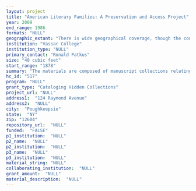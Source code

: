 ```yaml
--- 
layout: project 
title: "American Literary Families: A Preservation and Access Project"
year: 2009
end_range: 1986
formats: "NULL"
geographic_extant: "There is wide geographical coverage, though the concentration is on cities and states in the east coast and mid-west portions of the United States."
institution: "Vassar College"
institution_type: "NULL"
primary_contact: "Ronald Patkus"
size: "40 cubic feet"
start_range: "1878"
summary: "The materials are composed of manuscript collections relating to three important twentieth century literary families: the Benet family, the Fitzgerald family, and the MacLeish family. The Benet family papers include documents on William Rose Benet (editor and writer) Stephen Vincent Benet (poet, short story writer, and novelist), Laura Benet (editor, poet, biographer), and others; the Frances Scott Fitzgerald Lanahan Smith papers include documents relating to her (writer and journalist) and her parents, F. Scott Fitzgerald (novelist) and Zelda Fitzgerald (novelist); and the MacLeish family papers include documents, especially correspondence, relating to Martha Hillard (professor and scholar), her husband Andrew MacLeish, and her children, including her son Archibald MacLeish (Pulitzer Prize-winning poet) and her daughter Ishbel MacLeish. Laura Benet, Frances Scott Fitzgerald Lanahan Smith, Martha Hillard and Ishbel MacLeish each attended Vassar, and these collections shed light on their lives and the lives of their literary families. The time period covered ranges from the late nineteenth century into the late twentieth century, though the bulk of the materials date from the first half of the twentieth century. As for geographic scope, the focus is on the east coast of the United States, especially New York, Pennsylvania, and Massachusetts, but a certain amount of material deals with other cities and places, such as Washington, D.C., Alabama, California, and Illinois."
hc_id: "517"
program: "NULL"
grant_type: "Cataloging Hidden Collections"
project_url: "NULL"
address1:  "124 Raymond Avenue"
address2:  "NULL"
city:  "Poughkeepsie"
state:  "NY"
zip: "12604"
repository_url:  "NULL"
funded:  "FALSE"
p1_institution:  "NULL"
p2_name:  "NULL"
p2_institution:  "NULL"
p3_name:  "NULL"
p3_institution:  "NULL"
material_string: "NULL"
collaborating_institution:  "NULL"
grant_amount:  "NULL"
material_description:  "NULL"
---
```


